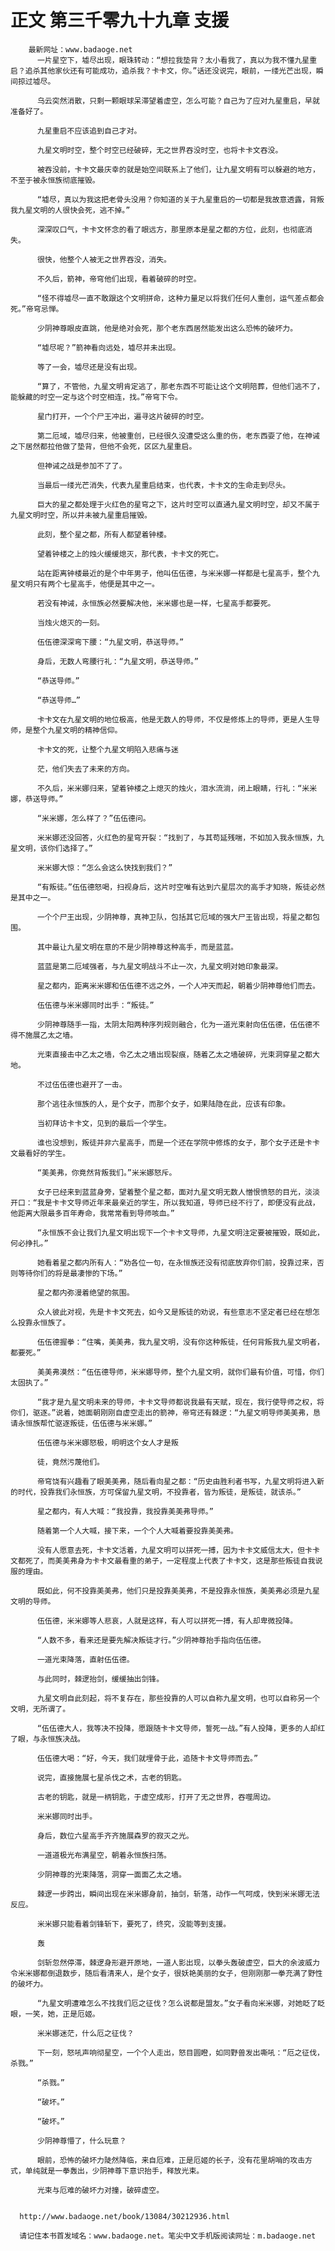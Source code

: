 # 正文 第三千零九十九章 支援
        最新网址：www.badaoge.net
          一片星空下，墟尽出现，眼珠转动：“想拉我垫背？太小看我了，真以为我不懂九星重启？追杀其他家伙还有可能成功，追杀我？卡卡文，你。”话还没说完，眼前，一缕光芒出现，瞬间掠过墟尽。
      
          乌云突然消散，只剩一颗眼球呆滞望着虚空，怎么可能？自己为了应对九星重启，早就准备好了。
      
          九星重启不应该追到自己才对。
      
          九星文明时空，整个时空已经破碎，无之世界吞没时空，也将卡卡文吞没。
      
          被吞没前，卡卡文最庆幸的就是始空间联系上了他们，让九星文明有可以躲避的地方，不至于被永恒族彻底摧毁。
      
          “墟尽，真以为我这把老骨头没用？你知道的关于九星重启的一切都是我故意透露，背叛我九星文明的人很快会死，逃不掉。”
      
          深深叹口气，卡卡文怀念的看了眼远方，那里原本是星之都的方位，此刻，也彻底消失。
      
          很快，他整个人被无之世界吞没，消失。
      
          不久后，箭神，帝穹他们出现，看着破碎的时空。
      
          “怪不得墟尽一直不敢跟这个文明拼命，这种力量足以将我们任何人重创，运气差点都会死。”帝穹忌惮。
      
          少阴神尊眼皮直跳，他是绝对会死，那个老东西居然能发出这么恐怖的破坏力。
      
          “墟尽呢？”箭神看向远处，墟尽并未出现。
      
          等了一会，墟尽还是没有出现。
      
          “算了，不管他，九星文明肯定逃了，那老东西不可能让这个文明陪葬，但他们逃不了，能躲藏的时空一定与这个时空相连，找。”帝穹下令。
      
          星门打开，一个个尸王冲出，遍寻这片破碎的时空。
      
          第二厄域，墟尽归来，他被重创，已经很久没遭受这么重的伤，老东西耍了他，在神诫之下居然都拉他做了垫背，但他不会死，区区九星重启。
      
          但神诫之战是参加不了了。
      
          当最后一缕光芒消失，代表九星重启结束，也代表，卡卡文的生命走到尽头。
      
          巨大的星之都处理于火红色的星穹之下，这片时空可以直通九星文明时空，却又不属于九星文明时空，所以并未被九星重启摧毁。
      
          此刻，整个星之都，所有人都望着钟楼。
      
          望着钟楼之上的烛火缓缓熄灭，那代表，卡卡文的死亡。
      
          站在距离钟楼最近的是个中年男子，他叫伍伍德，与米米娜一样都是七星高手，整个九星文明只有两个七星高手，他便是其中之一。
      
          若没有神诫，永恒族必然要解决他，米米娜也是一样，七星高手都要死。
      
          当烛火熄灭的一刻。
      
          伍伍德深深弯下腰：“九星文明，恭送导师。”
      
          身后，无数人弯腰行礼：“九星文明，恭送导师。”
      
          “恭送导师。”
      
          “恭送导师…”
      
          卡卡文在九星文明的地位极高，他是无数人的导师，不仅是修炼上的导师，更是人生导师，是整个九星文明的精神信仰。
      
          卡卡文的死，让整个九星文明陷入悲痛与迷
      
          茫，他们失去了未来的方向。
      
          不久后，米米娜归来，望着钟楼之上熄灭的烛火，泪水流淌，闭上眼睛，行礼：“米米娜，恭送导师。”
      
          “米米娜，怎么样了？”伍伍德问。
      
          米米娜还没回答，火红色的星穹开裂：“找到了，与其苟延残喘，不如加入我永恒族，九星文明，该你们选择了。”
      
          米米娜大惊：“怎么会这么快找到我们？”
      
          “有叛徒。”伍伍德怒喝，扫视身后，这片时空唯有达到六星层次的高手才知晓，叛徒必然是其中之一。
      
          一个个尸王出现，少阴神尊，真神卫队，包括其它厄域的强大尸王皆出现，将星之都包围。
      
          其中最让九星文明在意的不是少阴神尊这种高手，而是蓝蓝。
      
          蓝蓝是第二厄域强者，与九星文明战斗不止一次，九星文明对她印象最深。
      
          星之都内，距离米米娜和伍伍德不远之外，一个人冲天而起，朝着少阴神尊他们而去。
      
          伍伍德与米米娜同时出手：“叛徒。”
      
          少阴神尊随手一指，太阴太阳两种序列规则融合，化为一道光束射向伍伍德，伍伍德不得不施展乙太之墙。
      
          光束直接击中乙太之墙，令乙太之墙出现裂痕，随着乙太之墙破碎，光束洞穿星之都大地。
      
          不过伍伍德也避开了一击。
      
          那个逃往永恒族的人，是个女子，而那个女子，如果陆隐在此，应该有印象。
      
          当初拜访卡卡文，见到的最后一个学生。
      
          谁也没想到，叛徒并非六星高手，而是一个还在学院中修炼的女子，那个女子还是卡卡文最看好的学生。
      
          “美美弗，你竟然背叛我们。”米米娜怒斥。
      
          女子已经来到蓝蓝身旁，望着整个星之都，面对九星文明无数人憎恨愤怒的目光，淡淡开口：“我是卡卡文导师近年来最亲近的学生，所以我知道，导师已经不行了，即便没有此战，他距离大限最多百年寿命，我常常看到导师咳血。”
      
          “永恒族不会让我们九星文明出现下一个卡卡文导师，九星文明注定要被摧毁，既如此，何必挣扎。”
      
          她看着星之都内所有人：“劝各位一句，在永恒族还没有彻底放弃你们前，投靠过来，否则等待你们的将是最凄惨的下场。”
      
          星之都内弥漫着绝望的氛围。
      
          众人彼此对视，先是卡卡文死去，如今又是叛徒的劝说，有些意志不坚定者已经在想怎么投靠永恒族了。
      
          伍伍德握拳：“住嘴，美美弗，我九星文明，没有你这种叛徒，任何背叛我九星文明者，都要死。”
      
          美美弗漠然：“伍伍德导师，米米娜导师，整个九星文明，就你们最有价值，可惜，你们太固执了。”
      
          “我才是九星文明未来的导师，卡卡文导师都说我最有天赋，现在，我行使导师之权，将你们，驱逐。”说着，她面朝刚刚自虚空走出的箭神，帝穹还有棘逻：“九星文明导师美美弗，恳请永恒族帮忙驱逐叛徒，伍伍德与米米娜。”
      
          伍伍德与米米娜怒极，明明这个女人才是叛
      
          徒，竟然污蔑他们。
      
          帝穹饶有兴趣看了眼美美弗，随后看向星之都：“历史由胜利者书写，九星文明将进入新的时代，投靠我们永恒族，方可保留九星文明，不投靠者，皆为叛徒，是叛徒，就该杀。”
      
          星之都内，有人大喊：“我投靠，我投靠美美弗导师。”
      
          随着第一个人大喊，接下来，一个个人大喊着要投靠美美弗。
      
          没有人愿意去死，卡卡文活着，九星文明可以拼死一搏，因为卡卡文威信太大，但卡卡文都死了，而美美弗身为卡卡文最看重的弟子，一定程度上代表了卡卡文，这是那些叛徒自我说服的理由。
      
          既如此，何不投靠美美弗，他们只是投靠美美弗，不是投靠永恒族，美美弗必须是九星文明的导师。
      
          伍伍德，米米娜等人悲哀，人就是这样，有人可以拼死一搏，有人却卑微投降。
      
          “人数不多，看来还是要先解决叛徒才行。”少阴神尊抬手指向伍伍德。
      
          一道光束降落，直射伍伍德。
      
          与此同时，棘逻抬剑，缓缓抽出剑锋。
      
          九星文明自此刻起，将不复存在，那些投靠的人可以自称九星文明，也可以自称另一个文明，无所谓了。
      
          “伍伍德大人，我等决不投降，愿跟随卡卡文导师，誓死一战。”有人投降，更多的人却红了眼，与永恒族决战。
      
          伍伍德大喝：“好，今天，我们就埋骨于此，追随卡卡文导师而去。”
      
          说完，直接施展七星杀伐之术，古老的钥匙。
      
          古老的钥匙，就是一柄钥匙，于虚空成形，打开了无之世界，吞噬周边。
      
          米米娜同时出手。
      
          身后，数位六星高手齐齐施展森罗的寂灭之光。
      
          一道道极光布满星空，朝着永恒族扫荡。
      
          少阴神尊的光束降落，洞穿一面面乙太之墙。
      
          棘逻一步跨出，瞬间出现在米米娜身前，抽剑，斩落，动作一气呵成，快到米米娜无法反应。
      
          米米娜只能看着剑锋斩下，要死了，终究，没能等到支援。
      
          轰
      
          剑斩忽然停滞，棘逻身形避开原地，一道人影出现，以拳头轰破虚空，巨大的余波威力令米米娜都倒退数步，随后看清来人，是个女子，很妖艳美丽的女子，但刚刚那一拳充满了野性的破坏力。
      
          “九星文明遭难怎么不找我们厄之征伐？怎么说都是盟友。”女子看向米米娜，对她眨了眨眼，一笑，她，正是厄姬。
      
          米米娜迷茫，什么厄之征伐？
      
          下一刻，怒吼声响彻星空，一个个人走出，怒目圆瞪，如同野兽发出嘶吼：“厄之征伐，杀戮。”
      
          “杀戮。”
      
          “破坏。”
      
          “破坏。”
      
          少阴神尊懵了，什么玩意？
      
          眼前，恐怖的破坏力陡然降临，来自厄难，正是厄姬的长子，没有花里胡哨的攻击方式，单纯就是一拳轰出，少阴神尊下意识抬手，释放光束。
      
          光束与厄难的破坏力对撞，破碎虚空。
      
      
      http://www.badaoge.net/book/13084/30212936.html
      
      请记住本书首发域名：www.badaoge.net。笔尖中文手机版阅读网址：m.badaoge.net